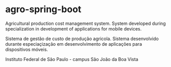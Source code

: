 # agro-spring-boot
Agricultural production cost management system.
System developed during specialization in development of applications for mobile devices.

Sistema de gestão de custo de produção agricola.
Sistema desenvolvido durante especiaçização em desenvolvimento de aplicações para dispositivos móveis.

Instituto Federal de São Paulo - campus São João da Boa Vista
